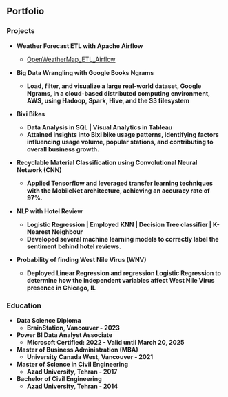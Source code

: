 ## Portfolio


### Projects
- <b>Weather Forecast ETL with Apache Airflow</b>
  - [OpenWeatherMap_ETL_Airflow](https://github.com/Yousef-Sadatmand/OpenWeatherMap_ETL_Airflow)


- <b> Big Data Wrangling with Google Books Ngrams	 <b>
  - Load, filter, and visualize a large real-world dataset, Google Ngrams, in a cloud-based distributed computing environment, AWS, using Hadoop, Spark, Hive, and the S3 filesystem
- <b> Bixi Bikes <b>
  - Data Analysis in SQL | Visual Analytics in Tableau
  - Attained insights into Bixi bike usage patterns, identifying factors influencing usage volume, popular stations, and contributing to overall business growth.
    
- <b> Recyclable Material Classification using Convolutional Neural Network (CNN) <b>
  -   Applied Tensorflow and leveraged transfer learning techniques with the MobileNet architecture, achieving an accuracy rate of 97%. 
- <b> NLP with Hotel Review  <b>
  - Logistic Regression | Employed KNN | Decision Tree classifier | K-Nearest Neighbour
  - Developed several machine learning models to correctly label the sentiment behind hotel reviews.
- <b> Probability of finding West Nile Virus (WNV) <b>
  - Deployed Linear Regression and regression Logistic Regression to determine how the independent variables affect West Nile Virus presence in Chicago, IL

### Education
- Data Science Diploma
  - BrainStation, Vancouver - 2023
- Power BI Data Analyst Associate
    - Microsoft Certified: 2022 - Valid until March 20, 2025    
- Master of Business Administration (MBA)
  -    University Canada West, Vancouver - 2021
- Master of Science in Civil Engineering
  - Azad University, Tehran - 2017   
- Bachelor of Civil Engineering
  - Azad University, Tehran - 2014        
